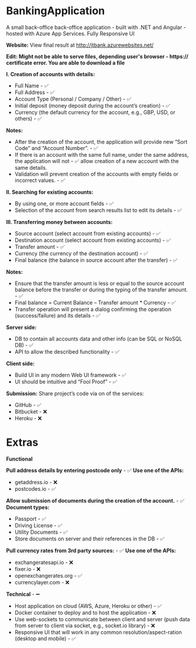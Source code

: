 # BankingApplication
A small back-office back-office application - built with .NET and Angular - hosted with Azure App Services. Fully Responsive UI

**Website:**
View final result at http://jtbank.azurewebsites.net/

**Edit: Might not be able to serve files, depending user's browser - https:// certificate error. You are able to download a file**

**I. Creation of accounts with details:**
- Full Name - ✅
- Full Address - ✅
- Account Type (Personal / Company / Other) - ✅
- Initial deposit (money deposit during the account’s creation) - ✅
- Currency (the default currency for the account, e.g., GBP, USD, or others) - ✅

**Notes:**
- After the creation of the account, the application will provide new “Sort Code” and “Account Number”. - ✅
- If there is an account with the same full name, under the same address, the application will not - ✅
 allow creation of a new account with the same details.
- Validation will prevent creation of the accounts with empty fields or incorrect values. - ✅


**II. Searching for existing accounts:**
- By using one, or more account fields - ✅
- Selection of the account from search results list to edit its details - ✅

**III. Transferring money between accounts:**
- Source account (select account from existing accounts) - ✅
- Destination account (select account from existing accounts) - ✅
- Transfer amount - ✅
- Currency (the currency of the destination account) - ✅
- Final balance (the balance in source account after the transfer) - ✅

**Notes:**
- Ensure that the transfer amount is less or equal to the source account balance before the
transfer or during the typing of the transfer amount. - ✅
- Final balance = Current Balance – Transfer amount * Currency - ✅
- Transfer operation will present a dialog confirming the operation (success/failure) and its details - ✅

**Server side:**
- DB to contain all accounts data and other info (can be SQL or NoSQL DB) - ✅
- API to allow the described functionality - ✅

**Client side:**
- Build UI in any modern Web UI framework - ✅
- UI should be intuitive and “Fool Proof” - ✅

**Submission:**
Share project’s code via on of the services:
- GitHub - ✅
- Bitbucket - ❌
- Heroku  - ❌

# Extras

**Functional**

**Pull address details by entering postcode only** - ✅
**Use one of the APIs:**
- getaddress.io  - ❌
- postcodes.io - ✅

**Allow submission of documents during the creation of the account.** - ✅
**Document types:**
- Passport - ✅
- Driving License - ✅
- Utility Documents - ✅
- Store documents on server and their references in the DB - ✅

**Pull currency rates from 3rd party sources:** - ✅
**Use one of the APIs:**
- exchangeratesapi.io  - ❌
- fixer.io  - ❌
- openexchangerates.org - ✅
- currencylayer.com  - ❌

**Technical** - ➖
- Host application on cloud (AWS, Azure, Heroku or other) - ✅
- Docker container to deploy and to host the application - ❌
- Use web-sockets to communicate between client and server (push data from server to client
via socket, e.g., socket.io library)  - ❌
- Responsive UI that will work in any common resolution/aspect-ration (desktop and mobile) - ✅
